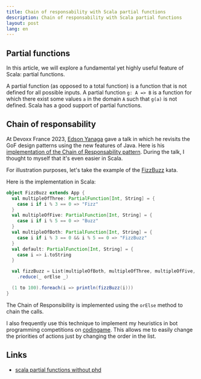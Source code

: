 ```yaml
---
title: Chain of responsability with Scala partial functions
description: Chain of responsability with Scala partial functions
layout: post
lang: en
---
```

## Partial functions

In this article, we will explore a fundamental yet highly useful feature of Scala: partial functions.

A partial function (as opposed to a total function) is a function that is not defined for all possible inputs. 
A partial function `g: A => B` is a function for which there exist some values `a` in the domain `A` such that `g(a)` is not defined.
Scala has a good support of partial functions.

## Chain of responsability
At Devoxx France 2023, [Edson Yanaga](https://twitter.com/yanaga) gave a talk in which he revisits the GoF design patterns using the new features of Java. 
Here is his [implementation of the Chain of Responsability pattern](https://github.com/yanaga/revisiting-design-patterns/blob/main/src/main/java/com/google/developers/wallet/chain/revisited/RevisitedChainOfResponsibility.java). 
During the talk, I thought to myself that it's even easier in Scala.

For illustration purposes, let's take the example of the [FizzBuzz](https://codingdojo.org/kata/FizzBuzz/) kata.

Here is the implementation in Scala:

```scala
object FizzBuzz extends App {
  val multipleOfThree: PartialFunction[Int, String] = {
    case i if i % 3 == 0 => "Fizz"
  }
  val multipleOfFive: PartialFunction[Int, String] = {
    case i if i % 5 == 0 => "Buzz"
  }
  val multipleOfBoth: PartialFunction[Int, String] = {
    case i if i % 3 == 0 && i % 5 == 0 => "FizzBuzz"
  }
  val default: PartialFunction[Int, String] = {
    case i => i.toString
  }

  val fizzBuzz = List(multipleOfBoth, multipleOfThree, multipleOfFive, default)
    .reduce(_ orElse _)

  (1 to 100).foreach(i => println(fizzBuzz(i)))
}
```

The Chain of Responsibility is implemented using the `orElse` method to chain the calls.

I also frequently use this technique to implement my heuristics in bot programming competitions on [codingame](https://www.codingame.com). 
This allows me to easily change the priorities of actions just by changing the order in the list.

## Links

- [scala partial functions without phd](https://blog.bruchez.name/posts/scala-partial-functions-without-phd/)

